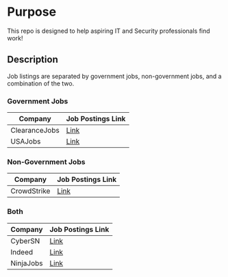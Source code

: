 # Purpose
This repo is designed to help aspiring IT and Security professionals find work!


## Description
Job listings are separated by government jobs, non-government jobs, and a combination of the two.


### Government Jobs

Company | Job Postings Link|
|---|---|
| ClearanceJobs | [Link](https://www.clearancejobs.com/) |
| USAJobs | [Link](https://www.usajobs.gov/) |

### Non-Government Jobs

Company | Job Postings Link|
|---|---|
| CrowdStrike | [Link](https://crowdstrike.wd5.myworkdayjobs.com/en-US/crowdstrikecareers/) |


### Both
Company | Job Postings Link|
|---|---|
| CyberSN | [Link](https://cybersn.com/public/search-jobs/) |
| Indeed | [Link](https://www.indeed.com/) |
| NinjaJobs | [Link](https://ninjajobs.org/) |
